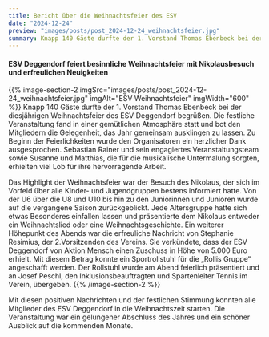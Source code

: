 ```yaml
---
title: Bericht über die Weihnachtsfeier des ESV
date: "2024-12-24"
preview: "images/posts/post_2024-12-24_weihnachtsfeier.jpg"
summary: Knapp 140 Gäste durfte der 1. Vorstand Thomas Ebenbeck bei der diesjährigen Weihnachtsfeier des ESV Deggendorf begrüßen. Die festliche Veranstaltung fand in einer gemütlichen Atmosphäre s...
---
```


#### ESV Deggendorf feiert besinnliche Weihnachtsfeier mit Nikolausbesuch und erfreulichen Neuigkeiten

{{% image-section-2 imgSrc="images/posts/post_2024-12-24_weihnachtsfeier.jpg" imgAlt="ESV Weihnachtsfeier" imgWidth="600" %}}
Knapp 140 Gäste durfte der 1. Vorstand Thomas Ebenbeck bei der diesjährigen Weihnachtsfeier des ESV Deggendorf begrüßen. Die festliche Veranstaltung fand in einer gemütlichen Atmosphäre statt und bot den Mitgliedern die Gelegenheit, das Jahr gemeinsam ausklingen zu lassen. Zu Beginn der Feierlichkeiten wurde den Organisatoren ein herzlicher Dank ausgesprochen. Sebastian Rainer und sein engagiertes Veranstaltungsteam sowie Susanne und Matthias, die für die musikalische Untermalung sorgten, erhielten viel Lob für ihre hervorragende Arbeit.

Das Highlight der Weihnachtsfeier war der Besuch des Nikolaus, der sich im Vorfeld über alle Kinder- und Jugendgruppen bestens informiert hatte. Von der U6 über die U8 und U10 bis hin zu den Juniorinnen und Junioren wurde auf die vergangene Saison zurückgeblickt. Jede Altersgruppe hatte sich etwas Besonderes einfallen lassen und präsentierte dem Nikolaus entweder ein Weihnachtslied oder eine Weihnachtsgeschichte. Ein weiterer Höhepunkt des Abends war die erfreuliche Nachricht von Stephanie Resimius, der 2.Vorsitzenden des Vereins. Sie verkündete, dass der ESV Deggendorf von Aktion Mensch einen Zuschuss in Höhe von 5.000 Euro erhielt. Mit diesem Betrag konnte ein Sportrollstuhl für die „Rollis Gruppe“ angeschafft werden. Der Rollstuhl wurde am Abend feierlich präsentiert und an Josef Peschl, den Inklusionsbeauftragten und Spartenleiter Tennis im Verein, übergeben.
{{% /image-section-2 %}}

Mit diesen positiven Nachrichten und der festlichen Stimmung konnten alle Mitglieder des ESV Deggendorf in die Weihnachtszeit starten. Die Veranstaltung war ein gelungener Abschluss des Jahres und ein schöner Ausblick auf die kommenden Monate.
